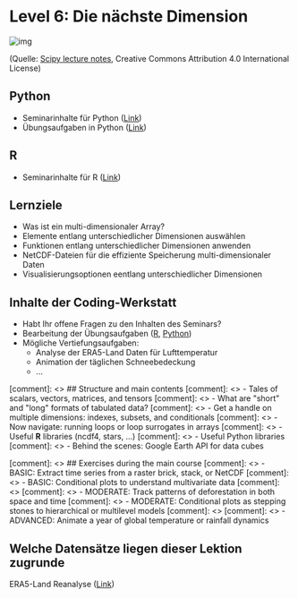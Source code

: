 # Level 6: Die nächste Dimension

![img](https://scipy-lectures.org/_images/numpy_indexing.png)

(Quelle: [Scipy lecture notes](https://scipy-lectures.org/intro/numpy/array_object.html), Creative Commons Attribution 4.0 International License)

## Python

- Seminarinhalte für Python ([Link](python/multidim-arrays.html))
- Übungsaufgaben in Python ([Link](python/uebung/uebung.html))

## R
- Seminarinhalte für R ([Link](R/Multidimensionales.html))

## Lernziele

- Was ist ein multi-dimensionaler Array?
- Elemente entlang unterschiedlicher Dimensionen auswählen
- Funktionen entlang unterschiedlicher Dimensionen anwenden
- NetCDF-Dateien für die effiziente Speicherung multi-dimensionaler Daten
- Visualisierungsoptionen eentlang unterschiedlicher Dimensionen

## Inhalte der Coding-Werkstatt

- Habt Ihr offene Fragen zu den Inhalten des Seminars?
- Bearbeitung der Übungsaufgaben ([R](R/exercises06.html), [Python](python/exercises06.html))
- Mögliche Vertiefungsaufgaben:
     - Analyse der ERA5-Land Daten für Lufttemperatur
     - Animation der täglichen Schneebedeckung 
     - ...



[comment]: <> ## Structure and main contents
[comment]: <> - Tales of scalars, vectors, matrices, and tensors
[comment]: <> - What are "short" and "long" formats of tabulated data?
[comment]: <> - Get a handle on multiple dimensions: indexes, subsets, and conditionals
[comment]: <> - Now navigate: running loops or loop surrogates in arrays
[comment]: <> - Useful **R** libraries (ncdf4, stars, ...) 
[comment]: <> - Useful Python libraries
[comment]: <> - Behind the scenes: Google Earth API for data cubes

[comment]: <> ## Exercises during the main course
[comment]: <> - BASIC: Extract time series from a raster brick, stack, or NetCDF
[comment]: <> - BASIC: Conditional plots to understand multivariate data
[comment]: <> 
[comment]: <> - MODERATE: Track patterns of deforestation in both space and time
[comment]: <> - MODERATE: Conditional plots as stepping stones to hierarchical or multilevel models
[comment]: <> 
[comment]: <> - ADVANCED: Animate a year of global temperature or rainfall dynamics

## Welche Datensätze liegen dieser Lektion zugrunde

ERA5-Land Reanalyse ([Link](https://cds.climate.copernicus.eu/cdsapp#!/dataset/reanalysis-era5-land?tab=overview))